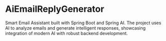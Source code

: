 # AiEmailReplyGenerator
Smart Email Assistant built with Spring Boot and Spring AI. The project uses AI to analyze emails and generate intelligent responses, showcasing integration of modern AI with robust backend development.
